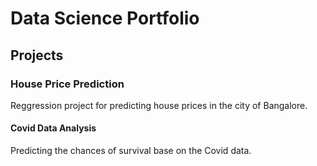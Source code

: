 # Data Science Portfolio

## Projects

### House Price Prediction

Reggression project for predicting house prices in the city of Bangalore.

#### Covid Data Analysis

Predicting the chances of survival base on the Covid data.

